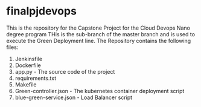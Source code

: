# finalpjdevops
This is the repository for the Capstone  Project for the Cloud Devops Nano degree program 
THis is the sub-branch of the master branch and is used to execute the Green Deployment line.
The Repository contains the following files:
1. Jenkinsfile
2. Dockerfile
3. app.py - The source code of the project
4. requirements.txt
5. Makefile
6. Green-controller.json  - The kubernetes container deployment script
7. blue-green-service.json - Load Balancer script
